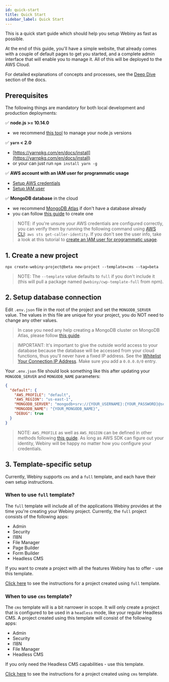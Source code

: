 ```yaml
---
id: quick-start
title: Quick Start
sidebar_label: Quick Start
---
```


This is a quick start guide which should help you setup Webiny as fast as possible.

At the end of this guide, you'll have a simple website, that already comes with a couple of default pages to get you started, and a complete admin interface that will enable you to manage it. All of this will be deployed to the AWS Cloud.

For detailed explanations of concepts and processes, see the [Deep Dive](/docs/deep-dive/project-structure) section of the docs.

## Prerequisites

The following things are mandatory for both local development and production deployments:

✅ **node.js >= 10.14.0**
- we recommend [this tool](https://www.npmjs.com/package/n) to manage your node.js versions

✅ **`yarn` < 2.0**
- [https://yarnpkg.com/en/docs/install](https://yarnpkg.com/en/docs/install)
- or your can just run `npm install yarn -g`

✅ **AWS account with an IAM user for programmatic usage**

- [Setup AWS credentials](https://docs.aws.amazon.com/sdk-for-java/v1/developer-guide/setup-credentials.html)
- [Setup IAM user](https://docs.aws.amazon.com/IAM/latest/UserGuide/getting-started_create-admin-group.html)

✅ **MongoDB database** in the cloud
- we recommend [MongoDB Atlas](https://docs.atlas.mongodb.com/getting-started/) if don't have a database already
- you can follow [this guide](/docs/guides/mongodb-atlas) to create one

> NOTE: if you're unsure your AWS credentials are configured correctly, you can verify them by running the following command using [AWS CLI](https://aws.amazon.com/cli/): `aws sts get-caller-identity`. If you don't see the user info, take a look at this tutorial to [create an IAM user for programmatic usage](https://www.youtube.com/watch?v=tgb_MRVylWw).

## 1. Create a new project

```
npx create-webiny-project@beta new-project --template=cms --tag=beta
```

> NOTE: The `--template` value defaults to `full` if you don't include it (this will pull a package named `@webiny/cwp-template-full` from npm).

## 2. Setup database connection

Edit `.env.json` file in the root of the project and set the `MONGODB_SERVER` value. The values in this file are unique for your project, you do NOT need to change any other values.

> In case you need any help creating a MongoDB cluster on MongoDB Atlas, please follow [this guide](/docs/guides/mongodb-atlas).

> IMPORTANT: It's important to give the outside world access to your database because the database will be accessed from your cloud functions, thus you'll never have a fixed IP address. See the [Whitelist Your Connection IP Address](https://docs.atlas.mongodb.com/getting-started/#whitelist-your-connection-ip-address). Make sure you add a `0.0.0.0/0` entry.

Your `.env.json` file should look something like this after updating your `MONGODB_SERVER` and `MONGODB_NAME` parameters:

```json
{
  "default": {
    "AWS_PROFILE": "default",
    "AWS_REGION": "us-east-1",
    "MONGODB_SERVER": "mongodb+srv://{YOUR_USERNAME}:{YOUR_PASSWORD}@someclustername.mongodb.net",
    "MONGODB_NAME": "{YOUR_MONGODB_NAME}",
    "DEBUG": true
  }
}

```

> NOTE: `AWS_PROFILE` as well as `AWS_REGION` can be defined in other methods following [this guide](https://docs.aws.amazon.com/cli/latest/userguide/cli-configure-envvars.html). As long as AWS SDK can figure out your identity, Webiny will be happy no matter how you configure your credentials.

## 3. Template-specific setup

Currently, Webiny supports `cms` and a `full` template, and each have their own setup instructions.

### When to use `full` template?

The `full` template will include all of the applications Webiny provides at the time you're creating your Webiny project. Currently, the `full` project consists of the following apps:
- Admin  
- Security
- I18N  
- File Manager  
- Page Builder  
- Form Builder 
- Headless CMS  

If you want to create a project with all the features Webiny has to offer - use this template.

[Click here](/docs/get-started/template-setup/cwp-template-full) to see the instructions for a project created using `full` template.

### When to use `cms` template?

The `cms` template will is a bit narrower in scope. It will only create a project that is configured to be used in a `headless` mode, like your regular Headless CMS. A project created using this template will consist of the following apps:
- Admin  
- Security
- I18N  
- File Manager   
- Headless CMS  

If you only need the Headless CMS capabilities - use this template.

[Click here](/docs/get-started/template-setup/cwp-template-cms) to see the instructions for a project created using `cms` template.